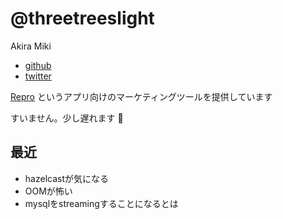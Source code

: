 # @threetreeslight

Akira Miki

- [github](https://github.com/threetreeslight)
- [twitter](https://twitter.com/threetreeslight)

[Repro](http://repro.io/) というアプリ向けのマーケティングツールを提供しています

すいません。少し遅れます :bow:

## 最近

- hazelcastが気になる
- OOMが怖い
- mysqlをstreamingすることになるとは

